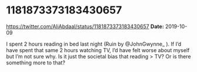 # 1181873373183430657
https://twitter.com/AliAbdaal/status/1181873373183430657
**Date:** 2019-10-09

I spent 2 hours reading in bed last night (Ruin by @JohnGwynne_ ). If I’d have spent that same 2 hours watching TV, I’d have felt worse about myself but I’m not sure why. Is it just the societal bias that reading > TV? Or is there something more to that?
